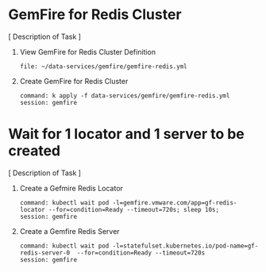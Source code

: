 # GemFire for Redis Cluster
[ Description of Task ]

1. View GemFire for Redis Cluster Definition

    ```editor:open-file
    file: ~/data-services/gemfire/gemfire-redis.yml
    ```
    
2. Create GemFire for Redis Cluster

    ```terminal:execute
    command: k apply -f data-services/gemfire/gemfire-redis.yml
    session: gemfire
    ```

# Wait for 1 locator and 1 server to be created
[ Description of Task ]

1. Create a Gefmire Redis Locator

    ```terminal:execute
    command: kubectl wait pod -l=gemfire.vmware.com/app=gf-redis-locator --for=condition=Ready --timeout=720s; sleep 10s;
    session: gemfire
    ```

2. Create a Gemfire Redis Server

    ```terminal:execute
    command: kubectl wait pod -l=statefulset.kubernetes.io/pod-name=gf-redis-server-0  --for=condition=Ready --timeout=720s
    session: gemfire
    ```
